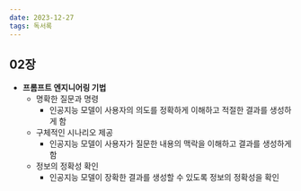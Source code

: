 ```yaml
---
date: 2023-12-27
tags: 독서록
---
```


## 02장

- **프롬프트 엔지니어링 기법**
	- 명확한 질문과 명령
		- 인공지능 모델이 사용자의 의도를 정확하게 이해하고 적절한 결과를 생성하게 함
	- 구체적인 시나리오 제공
		- 인공지능 모델이 사용자가 질문한 내용의 맥락을 이해하고 결과를 생성하게 함
	- 정보의 정확성 확인
		- 인공지능 모델이 장확한 결과를 생성할 수 있도록 정보의 정확성을 확인